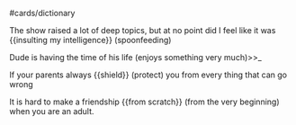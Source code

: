 #cards/dictionary 

The show raised a lot of deep topics, but at no point did I feel like it was {{insulting my intelligence}} (spoonfeeding) <!--SR:!2024-02-02,3,254--> 

Dude is having the time of his life (enjoys something very much)>>_ <!--SR:!2024-02-09,14,290-->

If your parents always {{shield}} (protect) you from every thing that can go wrong

It is hard to make a friendship {{from scratch}} (from the very beginning) when you are an adult. 